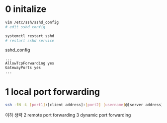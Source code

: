 # 0 initalize
```bash
vim /etc/ssh/sshd_config
# edit sshd_config

systemctl restart sshd
# restart sshd service
```

sshd_config
```
...
AllowTcpForwarding yes
GatewayPorts yes
...
```

# 1 local port forwarding
```bash
ssh -fN -L [port1]:[client address]:[port2] [username]@[server address]
```

이하 생략
2 remote port forwarding
3 dynamic port forwarding

